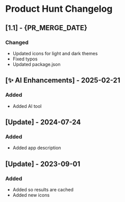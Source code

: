 # Product Hunt Changelog

## [1.1] - {PR_MERGE_DATE}

### Changed

- Updated icons for light and dark themes
- Fixed typos
- Updated package.json

## [✨ AI Enhancements] - 2025-02-21

### Added

- Added AI tool

## [Update] - 2024-07-24

### Added

- Added app description

## [Update] - 2023-09-01

### Added

- Added so results are cached
- Added new icons
